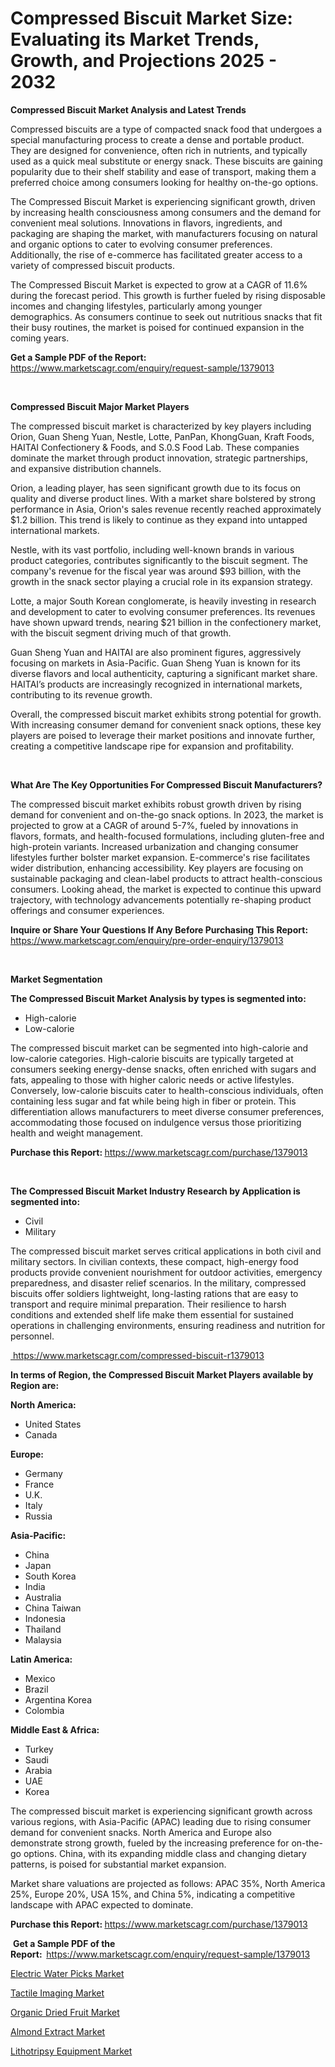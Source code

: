 <p><h1>Compressed Biscuit Market Size: Evaluating its Market Trends, Growth, and Projections 2025 - 2032</h1></p><p><strong>Compressed Biscuit Market Analysis and Latest Trends</strong></p>
<p><p>Compressed biscuits are a type of compacted snack food that undergoes a special manufacturing process to create a dense and portable product. They are designed for convenience, often rich in nutrients, and typically used as a quick meal substitute or energy snack. These biscuits are gaining popularity due to their shelf stability and ease of transport, making them a preferred choice among consumers looking for healthy on-the-go options.</p><p>The Compressed Biscuit Market is experiencing significant growth, driven by increasing health consciousness among consumers and the demand for convenient meal solutions. Innovations in flavors, ingredients, and packaging are shaping the market, with manufacturers focusing on natural and organic options to cater to evolving consumer preferences. Additionally, the rise of e-commerce has facilitated greater access to a variety of compressed biscuit products.</p><p>The Compressed Biscuit Market is expected to grow at a CAGR of 11.6% during the forecast period. This growth is further fueled by rising disposable incomes and changing lifestyles, particularly among younger demographics. As consumers continue to seek out nutritious snacks that fit their busy routines, the market is poised for continued expansion in the coming years.</p></p>
<p><strong>Get a Sample PDF of the Report:&nbsp;</strong> <a href="https://www.marketscagr.com/enquiry/request-sample/1379013?utm_campaign=2012&utm_medium=2&utm_source=Github&utm_content=ia&utm_term=07042025&utm_id=compressed-biscuit">https://www.marketscagr.com/enquiry/request-sample/1379013</a></p>
<p>&nbsp;</p>
<p><strong>Compressed Biscuit Major Market Players</strong></p>
<p><p>The compressed biscuit market is characterized by key players including Orion, Guan Sheng Yuan, Nestle, Lotte, PanPan, KhongGuan, Kraft Foods, HAITAI Confectionery & Foods, and S.0.S Food Lab. These companies dominate the market through product innovation, strategic partnerships, and expansive distribution channels.</p><p>Orion, a leading player, has seen significant growth due to its focus on quality and diverse product lines. With a market share bolstered by strong performance in Asia, Orion's sales revenue recently reached approximately $1.2 billion. This trend is likely to continue as they expand into untapped international markets.</p><p>Nestle, with its vast portfolio, including well-known brands in various product categories, contributes significantly to the biscuit segment. The company's revenue for the fiscal year was around $93 billion, with the growth in the snack sector playing a crucial role in its expansion strategy.</p><p>Lotte, a major South Korean conglomerate, is heavily investing in research and development to cater to evolving consumer preferences. Its revenues have shown upward trends, nearing $21 billion in the confectionery market, with the biscuit segment driving much of that growth.</p><p>Guan Sheng Yuan and HAITAI are also prominent figures, aggressively focusing on markets in Asia-Pacific. Guan Sheng Yuan is known for its diverse flavors and local authenticity, capturing a significant market share. HAITAI’s products are increasingly recognized in international markets, contributing to its revenue growth.</p><p>Overall, the compressed biscuit market exhibits strong potential for growth. With increasing consumer demand for convenient snack options, these key players are poised to leverage their market positions and innovate further, creating a competitive landscape ripe for expansion and profitability.</p></p>
<p>&nbsp;</p>
<p><strong>What Are The Key Opportunities For Compressed Biscuit Manufacturers?</strong></p>
<p><p>The compressed biscuit market exhibits robust growth driven by rising demand for convenient and on-the-go snack options. In 2023, the market is projected to grow at a CAGR of around 5-7%, fueled by innovations in flavors, formats, and health-focused formulations, including gluten-free and high-protein variants. Increased urbanization and changing consumer lifestyles further bolster market expansion. E-commerce's rise facilitates wider distribution, enhancing accessibility. Key players are focusing on sustainable packaging and clean-label products to attract health-conscious consumers. Looking ahead, the market is expected to continue this upward trajectory, with technology advancements potentially re-shaping product offerings and consumer experiences.</p></p>
<p><strong>Inquire or Share Your Questions If Any Before Purchasing This Report:</strong> <a href="https://www.marketscagr.com/enquiry/pre-order-enquiry/1379013?utm_campaign=2012&utm_medium=2&utm_source=Github&utm_content=ia&utm_term=07042025&utm_id=compressed-biscuit">https://www.marketscagr.com/enquiry/pre-order-enquiry/1379013</a></p>
<p>&nbsp;</p>
<p><strong>Market Segmentation</strong></p>
<p><strong>The Compressed Biscuit Market Analysis by types is segmented into:</strong></p>
<p><ul><li>High-calorie</li><li>Low-calorie</li></ul></p>
<p><p>The compressed biscuit market can be segmented into high-calorie and low-calorie categories. High-calorie biscuits are typically targeted at consumers seeking energy-dense snacks, often enriched with sugars and fats, appealing to those with higher caloric needs or active lifestyles. Conversely, low-calorie biscuits cater to health-conscious individuals, often containing less sugar and fat while being high in fiber or protein. This differentiation allows manufacturers to meet diverse consumer preferences, accommodating those focused on indulgence versus those prioritizing health and weight management.</p></p>
<p><strong>Purchase this Report:&nbsp;</strong><a href="https://www.marketscagr.com/purchase/1379013?utm_campaign=2012&utm_medium=2&utm_source=Github&utm_content=ia&utm_term=07042025&utm_id=compressed-biscuit">https://www.marketscagr.com/purchase/1379013</a></p>
<p>&nbsp;</p>
<p><strong>The Compressed Biscuit Market Industry Research by Application is segmented into:</strong></p>
<p><ul><li>Civil</li><li>Military</li></ul></p>
<p><p>The compressed biscuit market serves critical applications in both civil and military sectors. In civilian contexts, these compact, high-energy food products provide convenient nourishment for outdoor activities, emergency preparedness, and disaster relief scenarios. In the military, compressed biscuits offer soldiers lightweight, long-lasting rations that are easy to transport and require minimal preparation. Their resilience to harsh conditions and extended shelf life make them essential for sustained operations in challenging environments, ensuring readiness and nutrition for personnel.</p></p>
<p><a href="https://www.marketscagr.com/compressed-biscuit-r1379013?utm_campaign=2012&utm_medium=2&utm_source=Github&utm_content=ia&utm_term=07042025&utm_id=compressed-biscuit">&nbsp;https://www.marketscagr.com/compressed-biscuit-r1379013</a></p>
<p><strong>In terms of Region, the Compressed Biscuit Market Players available by Region are:</strong></p>
<p>
    <p> <strong> North America: </strong>
        <ul>
            <li>United States</li>
            <li>Canada</li>
        </ul>
        </p> 
    <p> <strong> Europe: </strong>
        <ul>
            <li>Germany</li>
            <li>France</li>
            <li>U.K.</li>
            <li>Italy</li>
            <li>Russia</li>
        </ul>
        </p> 
    <p> <strong> Asia-Pacific: </strong>
        <ul>
            <li>China</li>
            <li>Japan</li>
            <li>South Korea</li>
            <li>India</li>
            <li>Australia</li>
            <li>China Taiwan</li>
            <li>Indonesia</li>
            <li>Thailand</li>
            <li>Malaysia</li>
        </ul>
        </p> 
    <p> <strong> Latin America: </strong>
        <ul>
            <li>Mexico</li>
            <li>Brazil</li>
            <li>Argentina Korea</li>
            <li>Colombia</li>
        </ul>
        </p> 
    <p> <strong> Middle East & Africa: </strong>
        <ul>
            <li>Turkey</li>
            <li>Saudi</li>
            <li>Arabia</li>
            <li>UAE</li>
            <li>Korea</li>
        </ul>
    </p>
    </p>
<p><p>The compressed biscuit market is experiencing significant growth across various regions, with Asia-Pacific (APAC) leading due to rising consumer demand for convenient snacks. North America and Europe also demonstrate strong growth, fueled by the increasing preference for on-the-go options. China, with its expanding middle class and changing dietary patterns, is poised for substantial market expansion. </p><p>Market share valuations are projected as follows: APAC 35%, North America 25%, Europe 20%, USA 15%, and China 5%, indicating a competitive landscape with APAC expected to dominate.</p></p>
<p><strong>Purchase this Report: </strong><a href="https://www.marketscagr.com/purchase/1379013?utm_campaign=2012&utm_medium=2&utm_source=Github&utm_content=ia&utm_term=07042025&utm_id=compressed-biscuit">https://www.marketscagr.com/purchase/1379013</a></p>
<p>&nbsp;<strong>Get a Sample PDF of the Report:&nbsp;&nbsp;</strong><a href="https://www.marketscagr.com/enquiry/request-sample/1379013?utm_campaign=2012&utm_medium=2&utm_source=Github&utm_content=ia&utm_term=07042025&utm_id=compressed-biscuit">https://www.marketscagr.com/enquiry/request-sample/1379013</a></p>
<p><strong></strong></p>
<p><p><a href="https://www.linkedin.com/pulse/outlook-electric-water-picks-market-2025-2032-detailed-size-2w0oc?utm_campaign=2012&utm_medium=2&utm_source=Github&utm_content=ia&utm_term=07042025&utm_id=compressed-biscuit">Electric Water Picks Market</a></p><p><a href="https://www.linkedin.com/pulse/positive-growth-outlook-global-tactile-imaging-market-x9qke?utm_campaign=2012&utm_medium=2&utm_source=Github&utm_content=ia&utm_term=07042025&utm_id=compressed-biscuit">Tactile Imaging Market</a></p><p><a href="https://github.com/resiebustin/Market-Research-Report-List-1/blob/main/organic-dried-fruit-market.md?utm_campaign=2012&utm_medium=2&utm_source=Github&utm_content=ia&utm_term=07042025&utm_id=compressed-biscuit">Organic Dried Fruit Market</a></p><p><a href="https://github.com/rndwazeri/Market-Research-Report-List-1/blob/main/almond-extract-market.md?utm_campaign=2012&utm_medium=2&utm_source=Github&utm_content=ia&utm_term=07042025&utm_id=compressed-biscuit">Almond Extract Market</a></p><p><a href="https://www.linkedin.com/pulse/lithotripsy-equipment-market-scope-offering-deep-insights-historical-qc7qe?utm_campaign=2012&utm_medium=2&utm_source=Github&utm_content=ia&utm_term=07042025&utm_id=compressed-biscuit">Lithotripsy Equipment Market</a></p></p>
